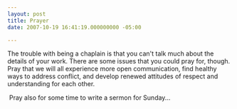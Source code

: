 ```yaml
---
layout: post
title: Prayer
date: 2007-10-19 16:41:19.000000000 -05:00

---
```

<p>The trouble with being a chaplain is that you can't talk much about the details of your work. There are some issues that you could pray for, though. Pray that we will all experience more open communication, find healthy ways to address conflict, and develop renewed attitudes of respect and understanding for each other.</p>
<p> Pray also for some time to write a sermon for Sunday...</p>
